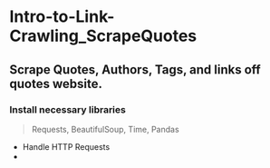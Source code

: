 # Intro-to-Link-Crawling_ScrapeQuotes
## Scrape Quotes, Authors, Tags, and links off quotes website.

### Install necessary libraries
> Requests, BeautifulSoup, Time, Pandas
- Handle HTTP Requests
-  
